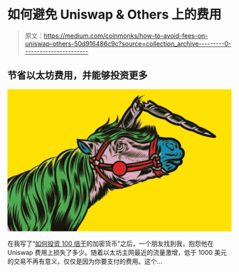 # 如何避免 Uniswap & Others 上的费用

> 原文：<https://medium.com/coinmonks/how-to-avoid-fees-on-uniswap-others-50d916486c9c?source=collection_archive---------0----------------------->

## 节省以太坊费用，并能够投资更多

![](img/310dce53f0e101f6c961fd50415349c1.png)

在我写了“[如何投资 100 倍于](https://angad17.medium.com/how-to-invest-in-small-100x-potential-cryptocurrencies-8a2f7ec53cda)的加密货币”之后，一个朋友找到我，抱怨他在 Uniswap 费用上损失了多少。随着以太坊主网最近的流量激增，低于 1000 美元的交易不再有意义，仅仅是因为你要支付的费用。这个…
